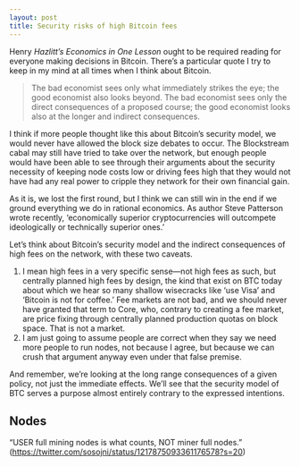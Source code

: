 ```yaml
---
layout: post
title: Security risks of high Bitcoin fees
---
```


Henry *Hazlitt’s Economics in One Lesson* ought to be required reading for everyone making decisions in Bitcoin. There’s a particular quote I try to keep in my mind at all times when I think about Bitcoin.

> The bad economist sees only what immediately strikes the eye; the good economist also looks beyond. The bad economist sees only the direct consequences of a proposed course; the good economist looks also at the longer and indirect consequences. 

I think if more people thought like this about Bitcoin’s security model, we would never have allowed the block size debates to occur. The Blockstream cabal may still have tried to take over the network, but enough people would have been able to see through their arguments about the security necessity of keeping node costs low or driving fees high that they would not have had any real power to cripple they network for their own financial gain.

As it is, we lost the first round, but I think we can still win in the end if we ground everything we do in rational economics. As author Steve Patterson wrote recently, ‘economically superior cryptocurrencies will outcompete ideologically or technically superior ones.’

Let’s think about Bitcoin’s security model and the indirect consequences of high fees on the network, with these two caveats.

1. I mean high fees in a very specific sense—not high fees as such, but centrally planned high fees by design, the kind that exist on BTC today about which we hear so many shallow wisecracks like ‘use Visa’ and ‘Bitcoin is not for coffee.’ Fee markets are not bad, and we should never have granted that term to Core, who, contrary to creating a fee market, are price fixing through centrally planned production quotas on block space. That is not a market. 
2. I am just going to assume people are correct when they say we need more people to run nodes, not because I agree, but because we can crush that argument anyway even under that false premise.

And remember, we’re looking at the long range consequences of a given policy, not just the immediate effects. We’ll see that the security model of BTC serves a purpose almost entirely contrary to the expressed intentions.

## Nodes

“USER full mining nodes is what counts, NOT miner full nodes.” (https://twitter.com/sosojni/status/1217875093361176578?s=20)
